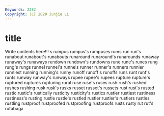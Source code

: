 ```yaml
---
Keywords: 2282
Copyright: (C) 2020 Junjie Li
---
```


# title

Write contents here!!!
s 
rumpus 
rumpus's 
rumpuses 
rums 
run 
run's 
runabout 
runabout's
runabouts 
runaround 
runaround's 
runarounds 
runaway 
runaway's 
runaways 
rundown 
rundown's 
rundowns
rune 
rune's 
runes 
rung 
rung's 
rungs 
runnel 
runnel's 
runnels 
runner
runner's 
runners 
runnier 
runniest 
running 
running's 
runny 
runoff 
runoff's 
runoffs
runs 
runt 
runt's 
runts 
runway 
runway's 
runways 
rupee 
rupee's 
rupees
rupture 
rupture's 
ruptured 
ruptures 
rupturing 
rural 
ruse 
ruse's 
ruses 
rush
rush's 
rushed 
rushes 
rushing 
rusk 
rusk's 
rusks 
russet 
russet's 
russets
rust 
rust's 
rusted 
rustic 
rustic's 
rustically 
rusticity 
rusticity's 
rustics 
rustier
rustiest 
rustiness 
rustiness's 
rusting 
rustle 
rustle's 
rustled 
rustler 
rustler's 
rustlers
rustles 
rustling 
rustproof 
rustproofed 
rustproofing 
rustproofs 
rusts 
rusty 
rut 
rut's
rutabaga 
